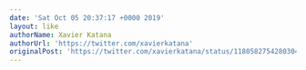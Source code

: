 ```yaml
---
date: 'Sat Oct 05 20:37:17 +0000 2019'
layout: like
authorName: Xavier Katana
authorUrl: 'https://twitter.com/xavierkatana'
originalPost: 'https://twitter.com/xavierkatana/status/1180582754280304643'
---
```

